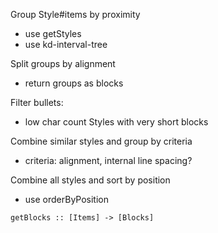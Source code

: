 Group Style#items by proximity

* use getStyles
* use kd-interval-tree

Split groups by alignment

* return groups as blocks

Filter bullets:

* low char count Styles with very short blocks

Combine similar styles and group by criteria

* criteria: alignment, internal line spacing?

Combine all styles and sort by position

* use orderByPosition

`getBlocks :: [Items] -> [Blocks]`
